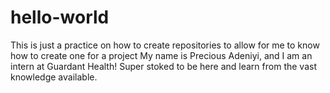 # hello-world
This is just a practice on how to create repositories to allow for me to know how to create one for a project
My name is Precious Adeniyi, and I am an intern at Guardant Health! Super stoked to be here and learn from the vast knowledge available. 
